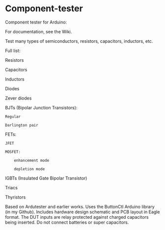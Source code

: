 # Component-tester
Component tester for Arduino:

For documentation, see the Wiki.

Test many types of semiconductors, resistors, capacitors, inductors, etc.

Full list:

Resistors

Capacitors

Inductors

Diodes

Zever diodes

BJTs (Bipolar Junction Transistors):

    Regular
  
    Darlington pair
  
FETs:

    JFET
  
    MOSFET:
  
        enhancement mode
    
        depletion mode
    
IGBTs (Insulated Gate Bipolar Transistor)

Triacs

Thyristors

Based on Ardutester and earlier works. Uses the ButtonCtl Arduino library (in my Github). Includes hardware design schematic and PCB layout in Eagle format.
The DUT inputs are relay protected against charged capacitors being inserted.
Do not connect batteries or super capacitors.

